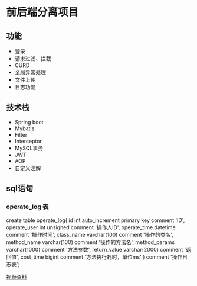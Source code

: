# 前后端分离项目

## 功能
- 登录
- 请求过滤、拦截
- CURD
- 全局异常处理
- 文件上传
- 日志功能

## 技术栈
- Spring boot
- Mybatis
- Filter
- Interceptor
- MySQL事务
- JWT
- AOP
- 自定义注解

## sql语句

### operate_log 表

create table operate_log(
  id int auto_increment primary key comment 'ID',
  operate_user int unsigned comment '操作人ID',
  operate_time datetime comment '操作时间',
  class_name varchar(100) comment '操作的类名',
  method_name varchar(100) comment '操作的方法名',
  method_params varchar(1000) comment '方法参数',
  return_value varchar(2000) comment '返回值',
  cost_time bigint comment '方法执行耗时，单位ms'
) comment '操作日志表';



[视频资料](https://www.bilibili.com/video/BV1m84y1w7Tb?p=140&spm_id_from=pageDriver&vd_source=d6cb596d0a42c992e747c4f524381afb)
